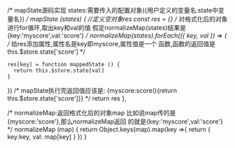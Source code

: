 /*
mapState源码实现
states:需要传入的配置对象({用户定义的变量名:state中变量名})
*/
mapState (states) {
  //定义空对象res
  const res = {}
  /* 
  对格式化后的对象进行for循环,取出key和val的值
  假定normalizeMap(states)结果是{key:'myscore',val:'score'} 
  */
  normalizeMap(states).forEach(({ key, val }) => {
	/* 
	给res添加属性,属性名是key即myscore,属性值是一个
	函数,函数的返回值是this.$store.state['score']
	*/
	
	res[key] = function mappedState () {
	  return this.$store.state[val]
	}
  })
  /* 
  mapState执行完返回值应该是:
   {myscore:score(){return this.$store.state['score']}}
  */
  return res
},

/* 
normalizeMap:返回格式化后的对象map
比如说map传的是{myscore:'score'},那么normalizeMap返回
的就是{key:'myscore',val:'score'}
*/
normalizeMap (map) {
  return Object.keys(map).map(key =>{
	  return { key:key, val: map[key] }
  })
}
